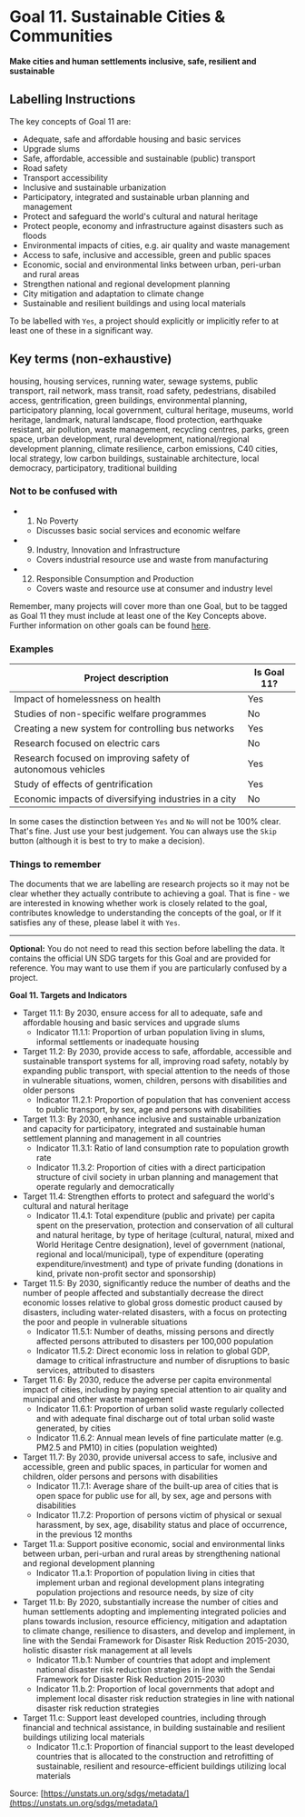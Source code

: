# Goal 11. Sustainable Cities & Communities
**Make cities and human settlements inclusive, safe, resilient and sustainable**

## Labelling Instructions

The key concepts of Goal 11 are:

* Adequate, safe and affordable housing and basic services 
* Upgrade slums
* Safe, affordable, accessible and sustainable (public) transport
* Road safety
* Transport accessibility
* Inclusive and sustainable urbanization 
* Participatory, integrated and sustainable urban planning and management
* Protect and safeguard the world's cultural and natural heritage
* Protect people, economy and infrastructure against disasters such as floods
* Environmental impacts of cities, e.g. air quality and waste management
* Access to safe, inclusive and accessible, green and public spaces
* Economic, social and environmental links between urban, peri-urban and rural areas
* Strengthen national and regional development planning
* City mitigation and adaptation to climate change
* Sustainable and resilient buildings and using local materials

To be labelled with `Yes`, a project should explicitly or implicitly refer to at least one of these in a significant way.

## Key terms (non-exhaustive)
housing, housing services, running water, sewage systems, public transport, rail network, mass transit, road safety, pedestrians, disabiled access, gentrification, green buildings, environmental planning, participatory planning, local government, cultural heritage, museums, world heritage, landmark, natural landscape, flood protection, earthquake resistant, air pollution, waste management, recycling centres, parks, green space, urban development, rural development, national/regional development planning, climate resilience, carbon emissions, C40 cities, local strategy, low carbon buildings, sustainable architecture, local democracy, participatory, traditional building

### Not to be confused with

- 1. No Poverty
	- Discusses basic social services and economic welfare
- 9. Industry, Innovation and Infrastructure
	- Covers industrial resource use and waste from manufacturing
- 12. Responsible Consumption and Production
	- Covers waste and resource use at consumer and industry level

Remember, many projects will cover more than one Goal, but to be tagged as Goal 11 they must include at least one of the Key Concepts above. Further information on other goals can be found [here](https://unstats.un.org/sdgs/metadata/).


### Examples

| Project description                                         | Is Goal 11? |
|-------------------------------------------------------------|-------------|
| Impact of homelessness on health                            | Yes         |
| Studies of non-specific welfare programmes                  | No          |
| Creating a new system for controlling bus networks          | Yes         |
| Research focused on electric cars                           | No          |
| Research focused on improving safety of autonomous vehicles | Yes         |
| Study of effects of gentrification                          | Yes         |
| Economic impacts of diversifying industries in a city       | No          |

In some cases the distinction between `Yes` and `No` will not be 100% clear. That's fine. Just use your best judgement. You can always use the `Skip` button (although it is best to try to make a decision).


### Things to remember

The documents that we are labelling are research projects so it may not be clear whether they actually contribute to achieving a goal. That is fine - we are interested in knowing whether work is closely related to the goal, contributes knowledge to understanding the concepts of the goal, or If it satisfies any of these, please label it with `Yes`.

---

**Optional:** You do not need to read this section before labelling the data. It contains the official UN SDG targets for this Goal and are provided for reference. You may want to use them if you are particularly confused by a project.


**Goal 11. Targets and Indicators**

* Target 11.1: By 2030, ensure access for all to adequate, safe and affordable housing and basic services and upgrade slums
	* Indicator 11.1.1: Proportion of urban population living in slums, informal settlements or inadequate housing
* Target 11.2: By 2030, provide access to safe, affordable, accessible and sustainable transport systems for all, improving road safety, notably by expanding public transport, with special attention to the needs of those in vulnerable situations, women, children, persons with disabilities and older persons
	* Indicator 11.2.1: Proportion of population that has convenient access to public transport, by sex, age and persons with disabilities
* Target 11.3: By 2030, enhance inclusive and sustainable urbanization and capacity for participatory, integrated and sustainable human settlement planning and management in all countries
	* Indicator 11.3.1: Ratio of land consumption rate to population growth rate
	* Indicator 11.3.2: Proportion of cities with a direct participation structure of civil society in urban planning and management that operate regularly and democratically
* Target 11.4: Strengthen efforts to protect and safeguard the world's cultural and natural heritage
	* Indicator 11.4.1: Total expenditure (public and private) per capita spent on the preservation, protection and conservation of all cultural and natural heritage, by type of heritage (cultural, natural, mixed and World Heritage Centre designation), level of government (national, regional and local/municipal), type of expenditure (operating expenditure/investment) and type of private funding (donations in kind, private non-profit sector and sponsorship)
* Target 11.5: By 2030, significantly reduce the number of deaths and the number of people affected and substantially decrease the direct economic losses relative to global gross domestic product caused by disasters, including water-related disasters, with a focus on protecting the poor and people in vulnerable situations
	* Indicator 11.5.1: Number of deaths, missing persons and directly affected persons attributed to disasters per 100,000 population
	* Indicator 11.5.2: Direct economic loss in relation to global GDP, damage to critical infrastructure and number of disruptions to basic services, attributed to disasters
* Target 11.6: By 2030, reduce the adverse per capita environmental impact of cities, including by paying special attention to air quality and municipal and other waste management
	* Indicator 11.6.1: Proportion of urban solid waste regularly collected and with adequate final discharge out of total urban solid waste generated, by cities
	* Indicator 11.6.2: Annual mean levels of fine particulate matter (e.g. PM2.5 and PM10) in cities (population weighted)
* Target 11.7: By 2030, provide universal access to safe, inclusive and accessible, green and public spaces, in particular for women and children, older persons and persons with disabilities
	* Indicator 11.7.1: Average share of the built-up area of cities that is open space for public use for all, by sex, age and persons with disabilities
	* Indicator 11.7.2: Proportion of persons victim of physical or sexual harassment, by sex, age, disability status and place of occurrence, in the previous 12 months
* Target 11.a: Support positive economic, social and environmental links between urban, peri-urban and rural areas by strengthening national and regional development planning
	* Indicator 11.a.1: Proportion of population living in cities that implement urban and regional development plans integrating population projections and resource needs, by size of city
* Target 11.b: By 2020, substantially increase the number of cities and human settlements adopting and implementing integrated policies and plans towards inclusion, resource efficiency, mitigation and adaptation to climate change, resilience to disasters, and develop and implement, in line with the Sendai Framework for Disaster Risk Reduction 2015-2030, holistic disaster risk management at all levels
	* Indicator 11.b.1: Number of countries that adopt and implement national disaster risk reduction strategies in line with the Sendai Framework for Disaster Risk Reduction 2015-2030
	* Indicator 11.b.2: Proportion of local governments that adopt and implement local disaster risk reduction strategies in line with national disaster risk reduction strategies
* Target 11.c: Support least developed countries, including through financial and technical assistance, in building sustainable and resilient buildings utilizing local materials
	* Indicator 11.c.1: Proportion of financial support to the least developed countries that is allocated to the construction and retrofitting of sustainable, resilient and resource-efficient buildings utilizing local materials

Source: [https://unstats.un.org/sdgs/metadata/](https://unstats.un.org/sdgs/metadata/)
